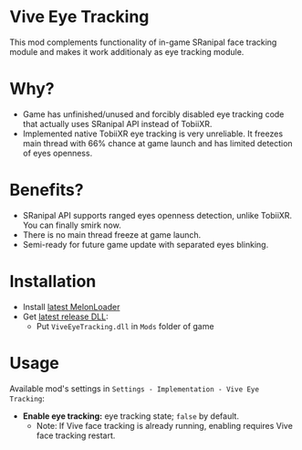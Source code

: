 # Vive Eye Tracking
This mod complements functionality of in-game SRanipal face tracking module and makes it work additionaly as eye tracking module.

# Why?
* Game has unfinished/unused and forcibly disabled eye tracking code that actually uses SRanipal API instead of TobiiXR.
* Implemented native TobiiXR eye tracking is very unreliable. It freezes main thread with 66% chance at game launch and has limited detection of eyes openness.

# Benefits?
* SRanipal API supports ranged eyes openness detection, unlike TobiiXR. You can finally smirk now.
* There is no main thread freeze at game launch.
* Semi-ready for future game update with separated eyes blinking.

# Installation
* Install [latest MelonLoader](https://github.com/LavaGang/MelonLoader)
* Get [latest release DLL](../../../releases/latest):
  * Put `ViveEyeTracking.dll` in `Mods` folder of game
  
# Usage
Available mod's settings in `Settings - Implementation - Vive Eye Tracking`:
* **Enable eye tracking:** eye tracking state; `false` by default.
  * Note: If Vive face tracking is already running, enabling requires Vive face tracking restart.
